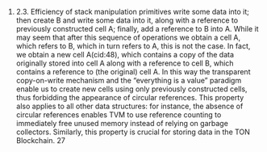 1. 2.3. Efficiency of stack manipulation primitives
write some data into it; then create B and write some data into it, along
with a reference to previously constructed cell A; finally, add a reference to
B into A. While it may seem that after this sequence of operations we obtain
a cell A, which refers to B, which in turn refers to A, this is not the case.
In fact, we obtain a new cell A(cid:48), which contains a copy of the data originally
stored into cell A along with a reference to cell B, which contains a reference
to (the original) cell A.
In this way the transparent copy-on-write mechanism and the “everything
is a value” paradigm enable us to create new cells using only previously
constructed cells, thus forbidding the appearance of circular references. This
property also applies to all other data structures: for instance, the absence
of circular references enables TVM to use reference counting to immediately
free unused memory instead of relying on garbage collectors. Similarly, this
property is crucial for storing data in the TON Blockchain.
27

